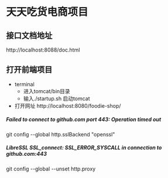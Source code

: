 # 天天吃货电商项目

## 接口文档地址
http://localhost:8088/doc.html

## 打开前端项目
- terminal
    - 进入tomcat/bin目录 
    - 输入./startup.sh 启动tomcat
- 打开网址
http://localhost:8080/foodie-shop/

#####  Failed to connect to github.com port 443: Operation timed out
git config --global http.sslBackend "openssl" 
##### LibreSSL SSL_connect: SSL_ERROR_SYSCALL in connection to github.com:443  
git config --global --unset http.proxy  
 